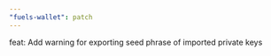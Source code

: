 ```yaml
---
"fuels-wallet": patch
---
```


feat: Add warning for exporting seed phrase of imported private keys
